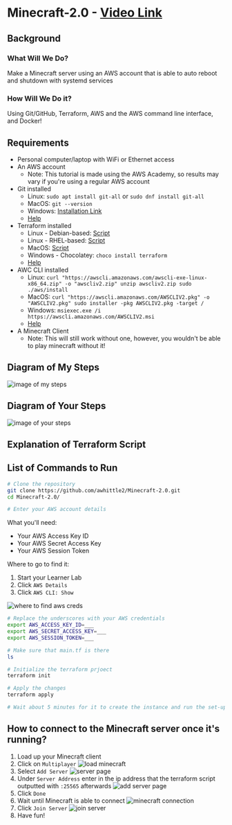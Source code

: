 # Minecraft-2.0 - [Video Link](https://clipchamp.com/watch/CCHYsbnp36w)
## Background

### What Will We Do?

Make a Minecraft server using an AWS account that is able to auto reboot and shutdown with systemd services

### How Will We Do it?

Using Git/GitHub, Terraform, AWS and the AWS command line interface, and Docker!

## Requirements

- Personal computer/laptop with WiFi or Ethernet access
- An AWS account
     - Note: This tutorial is made using the AWS Academy, so results may vary if you're using a regular AWS account
- Git installed
    - Linux: `sudo apt install git-all` or `sudo dnf install git-all`
    - MacOS: `git --version`
    - Windows: [Installation Link](https://git-scm.com/download/win)
    - [Help](https://git-scm.com/book/en/v2/Getting-Started-Installing-Git)
 - Terraform installed
     - Linux - Debian-based: [Script](https://github.com/awhittle2/Minecraft-2.0/blob/scripts/linux-terraform-install.sh)
     - Linux - RHEL-based: [Script](https://github.com/awhittle2/Minecraft-2.0/blob/scripts/linux-terraform-install2.sh)
     - MacOS: [Script](https://github.com/awhittle2/Minecraft-2.0/blob/scripts/mac-terraform-install.sh)
     - Windows - Chocolatey: `choco install terraform`
     - [Help](https://developer.hashicorp.com/terraform/tutorials/aws-get-started/install-cli)
 - AWC CLI installed
     - Linux: `curl "https://awscli.amazonaws.com/awscli-exe-linux-x86_64.zip" -o "awscliv2.zip"
               unzip awscliv2.zip
               sudo ./aws/install`
     - MacOS: `curl "https://awscli.amazonaws.com/AWSCLIV2.pkg" -o "AWSCLIV2.pkg"
               sudo installer -pkg AWSCLIV2.pkg -target /`
     - Windows: `msiexec.exe /i https://awscli.amazonaws.com/AWSCLIV2.msi`
     - [Help](https://docs.aws.amazon.com/cli/latest/userguide/getting-started-install.html)
 - A Minecraft Client
     - Note: This will still work without one, however, you wouldn't be able to play minecraft without it!

## Diagram of My Steps

![image of my steps](./images/my-diagram.png)

## Diagram of Your Steps

![image of your steps](./images/your-diagram.png)

## Explanation of Terraform Script

## List of Commands to Run

```bash
# Clone the repository
git clone https://github.com/awhittle2/Minecraft-2.0.git
cd Minecraft-2.0/

# Enter your AWS account details
```
What you'll need:
- Your AWS Access Key ID
- Your AWS Secret Access Key
- Your AWS Session Token

Where to go to find it:
1. Start your Learner Lab
2. Click `AWS Details`
3. Click `AWS CLI: Show`

![where to find aws creds](./images/aws.png)

```bash
# Replace the underscores with your AWS credentials
export AWS_ACCESS_KEY_ID=___
export AWS_SECRET_ACCESS_KEY=___
export AWS_SESSION_TOKEN=___

# Make sure that main.tf is there
ls

# Initialize the terraform prjoect
terraform init

# Apply the changes
terraform apply

# Wait about 5 minutes for it to create the instance and run the set-up script
```

## How to connect to the Minecraft server once it's running?

1. Load up your Minecraft client
3. Click on `Multiplayer`
   ![load minecraft](./images/minecraft-multiplayer.png)
5. Select `Add Server`
   ![server page](./images/minecraft-add-server.png)
7. Under `Server Address` enter in the ip address that the terraform script outputted with `:25565` afterwards
   ![add server page](./images/minecraft-server-address.png)
9. Click `Done`
10. Wait until Minecraft is able to connect
    ![minecraft connection](./images/minecraft-connection.png)
12. Click `Join Server`
    ![join server](./images/minecraft-join.png)
14. Have fun!
